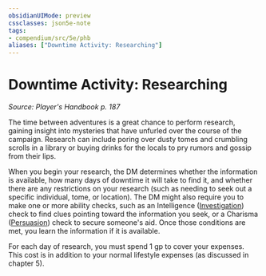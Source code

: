 ```yaml
---
obsidianUIMode: preview
cssclasses: json5e-note
tags:
- compendium/src/5e/phb
aliases: ["Downtime Activity: Researching"]
---
```

# Downtime Activity: Researching
*Source: Player's Handbook p. 187* 

The time between adventures is a great chance to perform research, gaining insight into mysteries that have unfurled over the course of the campaign. Research can include poring over dusty tomes and crumbling scrolls in a library or buying drinks for the locals to pry rumors and gossip from their lips.

When you begin your research, the DM determines whether the information is available, how many days of downtime it will take to find it, and whether there are any restrictions on your research (such as needing to seek out a specific individual, tome, or location). The DM might also require you to make one or more ability checks, such as an Intelligence ([Investigation](5E2014官方资源/规则/skills.md#Investigation)) check to find clues pointing toward the information you seek, or a Charisma ([Persuasion](5E2014官方资源/规则/skills.md#Persuasion)) check to secure someone's aid. Once those conditions are met, you learn the information if it is available.

For each day of research, you must spend 1 gp to cover your expenses. This cost is in addition to your normal lifestyle expenses (as discussed in chapter 5).